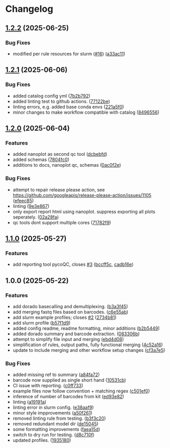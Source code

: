 # Changelog

## [1.2.2](https://github.com/MPUSP/snakemake-ont-basecalling/compare/v1.2.1...v1.2.2) (2025-06-25)


### Bug Fixes

* modified per rule resources for slurm ([#16](https://github.com/MPUSP/snakemake-ont-basecalling/issues/16)) ([a33ac11](https://github.com/MPUSP/snakemake-ont-basecalling/commit/a33ac1121ac6a151279279c3b68c4f208d628f76))

## [1.2.1](https://github.com/MPUSP/snakemake-ont-basecalling/compare/v1.2.0...v1.2.1) (2025-06-06)


### Bug Fixes

* added catalog config yml ([7b2b792](https://github.com/MPUSP/snakemake-ont-basecalling/commit/7b2b792c305cef87519103a7efce190a861d4e86))
* added linting test to github actions. ([77122be](https://github.com/MPUSP/snakemake-ont-basecalling/commit/77122be3ddb4ce65074b3c9373c52c212ff606cb))
* linting errors, e.g. added base conda envs ([221a5f0](https://github.com/MPUSP/snakemake-ont-basecalling/commit/221a5f05fe7fbecea254f29e1c61d4ba47c65b4a))
* minor changes to make workflow compatible with catalog ([8496556](https://github.com/MPUSP/snakemake-ont-basecalling/commit/8496556d3779146b8b8160d08db853fd460e65d0))

## [1.2.0](https://github.com/MPUSP/snakemake-ont-basecalling/compare/v1.1.0...v1.2.0) (2025-06-04)


### Features

* added nanoplot as second qc tool ([dcbebfd](https://github.com/MPUSP/snakemake-ont-basecalling/commit/dcbebfd96f281057a95880deaa2690671d62c16e))
* added schemas ([7804fc0](https://github.com/MPUSP/snakemake-ont-basecalling/commit/7804fc050f877158ad2a57a7ca7161a497f0a0a3))
* additions to docs, nanoplot qc, schemas ([0ac0f2e](https://github.com/MPUSP/snakemake-ont-basecalling/commit/0ac0f2e7eabaa06b3c36ed4dc6baa9718db8407e))


### Bug Fixes

* attempt to repair release please action, see https://github.com/googleapis/release-please-action/issues/1105 ([efeec85](https://github.com/MPUSP/snakemake-ont-basecalling/commit/efeec85584082fc0780433519160a0a054b30ae1))
* linting ([9e3e867](https://github.com/MPUSP/snakemake-ont-basecalling/commit/9e3e867043989cc035dd1f1b4ae76d77b89b20f8))
* only export report html using nanoplot. suppress exporting all plots seperately. ([02a28fa](https://github.com/MPUSP/snakemake-ont-basecalling/commit/02a28faa9aaa0968b904a90c1289cb04eba00460))
* qc tools dont support multiple cores ([71782f9](https://github.com/MPUSP/snakemake-ont-basecalling/commit/71782f9dcf6d72f2bb97f66a78ee2de9ba4a82e6))

## [1.1.0](https://github.com/MPUSP/snakemake-ont-basecalling/compare/v1.0.0...v1.1.0) (2025-05-27)


### Features

* add reporting tool pycoQC, closes [#3](https://github.com/MPUSP/snakemake-ont-basecalling/issues/3) ([bccff5c](https://github.com/MPUSP/snakemake-ont-basecalling/commit/bccff5cbcc8826b45c2d52da82a10fcc2055eda1), [cadb16e](https://github.com/MPUSP/snakemake-ont-basecalling/commit/cadb16e95a915f7abc2dfbd6e5d8064a801d571c))


## 1.0.0 (2025-05-22)


### Features

* add dorado basecalling and demultiplexing. ([b3a3f45](https://github.com/MPUSP/snakemake-ont-basecalling/commit/b3a3f45ad63741cf230cfacefeeceb5ccaf4ef61))
* add merging fastq files based on barcodes. ([c6e55ab](https://github.com/MPUSP/snakemake-ont-basecalling/commit/c6e55ab43b83ed56e0d0b10ee21e8b48db02ac44))
* add slurm example profiles; closes [#2](https://github.com/MPUSP/snakemake-ont-basecalling/issues/2) ([2734b81](https://github.com/MPUSP/snakemake-ont-basecalling/commit/2734b8195284267a133a45f9e29dfc118c68333c))
* add slurm profile ([b57f1d9](https://github.com/MPUSP/snakemake-ont-basecalling/commit/b57f1d9f5f43a7bfa87f46aa823aebcad1085577))
* added config readme, readme formatting, minor additions ([b2b5449](https://github.com/MPUSP/snakemake-ont-basecalling/commit/b2b5449cbf1d1656c0ef33ed36897412c104343f))
* added dorado summary and barcode extraction. ([083306b](https://github.com/MPUSP/snakemake-ont-basecalling/commit/083306bb1e0bebeb592ed6d2d7452e09ead3f79c))
* attempt to simplify file input and merging ([ebd4d08](https://github.com/MPUSP/snakemake-ont-basecalling/commit/ebd4d0810bab6e4b030706fe9d7d8801181a33e5))
* simplification of rules, output paths, fully functional merging ([4c52a16](https://github.com/MPUSP/snakemake-ont-basecalling/commit/4c52a16653d40942f6a3fcc950480650f5df746b))
* update to include merging and other workflow setup changes ([cf3a7e5](https://github.com/MPUSP/snakemake-ont-basecalling/commit/cf3a7e526827adba17094dfcf4c1f9a3c859b525))


### Bug Fixes

* added missing ref to summary ([a84fa72](https://github.com/MPUSP/snakemake-ont-basecalling/commit/a84fa7208aaf559cf0b4b727d0b4e819f9a130ce))
* barcode now supplied as single short hand ([10531cb](https://github.com/MPUSP/snakemake-ont-basecalling/commit/10531cb6f8ee4256e97abdcb39573e1ab6e6d5ac))
* CI issue with reporting. ([c0ff733](https://github.com/MPUSP/snakemake-ont-basecalling/commit/c0ff7332999b69baa66df5b2f632ab103f94b17d))
* example files now follow convention + matching regex ([c501ef0](https://github.com/MPUSP/snakemake-ont-basecalling/commit/c501ef0968ff9b3f2db20bcee0983312ad3e13e4))
* inference of number of barcodes from kit ([ed93e82](https://github.com/MPUSP/snakemake-ont-basecalling/commit/ed93e82303eb3f11c2433a05134cfdd0aec1f0a0))
* linting ([a19191a](https://github.com/MPUSP/snakemake-ont-basecalling/commit/a19191a254fffa482131573efa53c555812d1b05))
* linting error in slurm config. ([e38aaf9](https://github.com/MPUSP/snakemake-ont-basecalling/commit/e38aaf9e78bf01c3ec1cf3b457abb46575371037))
* minor style impprovements ([a50f261](https://github.com/MPUSP/snakemake-ont-basecalling/commit/a50f261c490733fc9d27994b7e8a2d69c33df8a8))
* removed linting rule from testing. ([b3f3c20](https://github.com/MPUSP/snakemake-ont-basecalling/commit/b3f3c20c51c2cd618ffd92392066bd61511cf599))
* removed redundant model dir ([de15045](https://github.com/MPUSP/snakemake-ont-basecalling/commit/de15045a0af590b972817533230c95c95d49d804))
* some formatting improvements ([faea15d](https://github.com/MPUSP/snakemake-ont-basecalling/commit/faea15d40f97e76b456b962977bd86799b8d9f94))
* switch to dry run for testing. ([d8c710f](https://github.com/MPUSP/snakemake-ont-basecalling/commit/d8c710f5d7a221948c485edaf1afc08736156478))
* updated profiles. ([1935180](https://github.com/MPUSP/snakemake-ont-basecalling/commit/1935180ac90366af3f1baeaf03636c2e4062e4f0))
